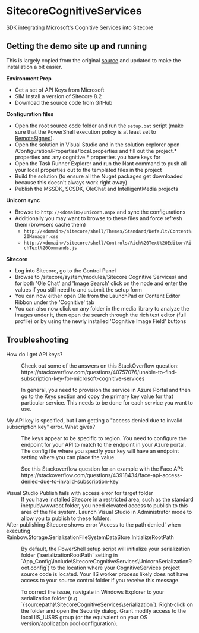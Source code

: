 # SitecoreCognitiveServices
SDK integrating Microsoft's Cognitive Services into Sitecore

## Getting the demo site up and running
This is largely copied from the original [source](https://www.markstiles.net/blog/2017/2/22/sitecore-cognitive-services/) and updated to make the installation a bit easier.

__Environment Prep__
- Get a set of API Keys from Microsoft
- SIM Install a version of Sitecore 8.2
- Download the source code from GitHub

__Configuration files__

- Open the root source code folder and run the `setup.bat` script (make sure that the PowerShell execution policy is at least set to [RemoteSigned](https://ss64.com/ps/set-executionpolicy.html)).
- Open the solution in Visual Studio and in the solution explorer open /Configuration/Properties/local.properties and fill out the project.* properties and any cognitive.* properties you have keys for
- Open the Task Runner Explorer and run the Nant command to push all your local properties out to the templated files in the project
- Build the solution (to ensure all the Nuget packages get downloaded because this doesn't always work right away)
- Publish the MSSDK, SCSDK, OleChat and IntelligentMedia projects

__Unicorn sync__
- Browse to `http://<domain>/unicorn.aspx` and sync the configurations
- Additionally you may want to browse to these files and force refresh them (browsers cache them)
  - `http://<domain>/sitecore/shell/Themes/Standard/Default/Content%20Manager.css`
  - `http://<domain>/sitecore/shell/Controls/Rich%20Text%20Editor/RichText%20Commands.js`

__Sitecore__
- Log into Sitecore, go to the Control Panel
- Browse to /sitecore/system/modules/Sitecore Cognitive Services/ and for both 'Ole Chat' and 'Image Search' click on the node and enter the values if you still need to and submit the setup form
- You can now either open Ole from the LaunchPad or Content Editor Ribbon under the 'Cognitive' tab
- You can also now click on any folder in the media library to analyze the images under it, then open the search through the rich text editor (full profile) or by using the newly installed 'Cognitive Image Field' buttons

## Troubleshooting
<dl>
  <dt>How do I get API keys?</dt>
  <dd><p>Check out some of the answers on this StackOverflow question: https://stackoverflow.com/questions/40757076/unable-to-find-subscription-key-for-microsoft-cognitive-services</p>
  <p>
In general, you need to provision the service in Azure Portal and then go to the Keys section and copy the primary key value for that particular service. This needs to be done for each service you want to use.</p></dd>

  <dt>My API key is specified, but I am getting a "access denied due to invalid subscription key" error. What gives?</dt>
  <dd><p>The keys appear to be specific to region. You need to configure the endpoint for your API to match to the endpoint in your Azure portal. The config file where you specify your key will have an endpoint setting where you can place the value.</p>
  <p>See this Stackoverflow question for an example with the Face API: https://stackoverflow.com/questions/43918434/face-api-access-denied-due-to-invalid-subscription-key</p></dd>
  
  <dt>Visual Studio Publish fails with access error for target folder</dt>
  <dd>If you have installed Sitecore in a restricted area, such as the standard inetpub\wwwroot folder, you need elevated access to publish to this area of the file system. Launch Visual Studio in Administrator mode to allow you to publish to these folders.</dd>
  
  <dt>After publishing Sitecore shows error 'Access to the path denied' when executing Rainbow.Storage.SerializationFileSystemDataStore.InitializeRootPath</dt>
  <dd><p>By default, the PowerShell setup script will initialize your serialization folder (`serializationRootPath` setting in `App_Config\Include\SitecoreCognitiveServices\UnicornSerializationRoot.config`) to the location where your CognitiveServices project source code is located. Your IIS worker process likely does not have access to your source control folder if you receive this message. </p>
  <p>To correct the issue, navigate in Windows Explorer to your serialization folder (e.g `{sourcepath}\SitecoreCognitiveServices\serialization`). Right-click on the folder and open the Security dialog. Grant modify access to the local IIS_IUSRS group (or the equivalent on your OS version/application pool configuration).
  </p></dd>
</dl>
